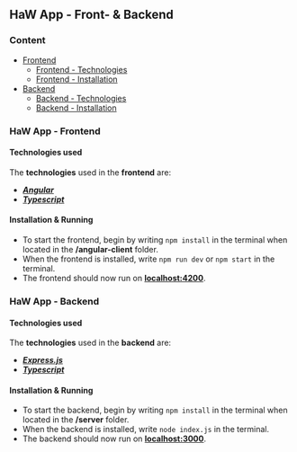 ## HaW App - Front- & Backend

### Content
- [Frontend](#aw-app---frontend)
  - [Frontend - Technologies](#technologies-used)
  - [Frontend - Installation](#installation--running)
- [Backend](#aw-app---backend)
  - [Backend - Technologies](#technologies-used-1)
  - [Backend - Installation](#installation--running-1)

### HaW App - Frontend

#### Technologies used

The **technologies** used in the **frontend** are:
- [***Angular***](https://angular.io/)
- [***Typescript***](https://www.typescriptlang.org/)

#### Installation & Running

- To start the frontend, begin by writing `npm install` in the terminal when located in the **/angular-client** folder.
- When the frontend is installed, write `npm run dev` or `npm start` in the terminal.
- The frontend should now run on [**localhost:4200**](http://localhost:4200).

### HaW App - Backend

#### Technologies used

The **technologies** used in the **backend** are:
- [***Express.js***](https://expressjs.com/)
- [***Typescript***](https://www.typescriptlang.org/)

#### Installation & Running

- To start the backend, begin by writing `npm install` in the terminal when located in the **/server** folder.
- When the backend is installed, write `node index.js` in the terminal.
- The backend should now run on [**localhost:3000**](http://localhost:3000).

